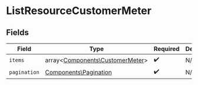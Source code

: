 # ListResourceCustomerMeter


## Fields

| Field                                                                       | Type                                                                        | Required                                                                    | Description                                                                 |
| --------------------------------------------------------------------------- | --------------------------------------------------------------------------- | --------------------------------------------------------------------------- | --------------------------------------------------------------------------- |
| `items`                                                                     | array<[Components\CustomerMeter](../../Models/Components/CustomerMeter.md)> | :heavy_check_mark:                                                          | N/A                                                                         |
| `pagination`                                                                | [Components\Pagination](../../Models/Components/Pagination.md)              | :heavy_check_mark:                                                          | N/A                                                                         |